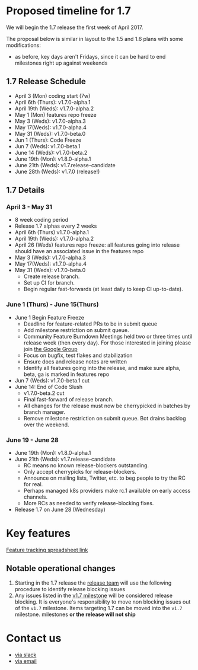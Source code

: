 # Proposed timeline for 1.7
We will begin the 1.7 release the first week of April 2017.

The proposal below is similar in layout to the 1.5 and 1.6 plans with some
modifications:
- as before, key days aren't Fridays, since it can be hard to end milestones right up against weekends

## 1.7 Release Schedule
- April 3 (Mon) coding start (7w)
- April 6th (Thurs): v1.7.0-alpha.1
- April 19th (Weds): v1.7.0-alpha.2
- May 1 (Mon) features repo freeze
- May 3 (Weds): v1.7.0-alpha.3
- May 17(Weds): v1.7.0-alpha.4
- May 31 (Weds): v1.7.0-beta.0
- Jun 1 (Thurs): Code Freeze 
- Jun 7 (Weds): v1.7.0-beta.1
- June 14 (Weds): v1.7.0-beta.2
- June 19th (Mon): v1.8.0-alpha.1
- June 21th (Weds): v1.7.release-candidate
- June 28th (Weds):  v1.7.0 (release!)

## 1.7 Details

### April 3 - May 31
- 8 week coding period
- Release 1.7 alphas every 2 weeks
- April 6th (Thurs) v1.7.0-alpha.1
- April 19th (Weds): v1.7.0-alpha.2
- April 26 (Weds) features repo freeze: all features going into release should
  have an associated issue in the features repo
- May 3 (Weds): v1.7.0-alpha.3
- May 17(Weds): v1.7.0-alpha.4
- May 31 (Weds): v1.7.0-beta.0
  * Create release branch.
  * Set up CI for branch.
  * Begin regular fast-forwards (at least daily to keep CI up-to-date).

### June 1 (Thurs) - June 15(Thurs)
- June 1 Begin Feature Freeze
  * Deadline for feature-related PRs to be in submit queue
  * Add milestone restriction on submit queue.
  * Community Feature Burndown Meetings held two or three times until release week (then every day). For those interested in joining please join [the Google Group](https://groups.google.com/forum/#!forum/kubernetes-milestone-burndown)
  * Focus on bugfix, test flakes and stabilization
  * Ensure docs and release notes are written
  * Identify all features going into the release, and make sure alpha, beta, ga is marked in features repo
- Jun 7 (Weds): v1.7.0-beta.1 cut
- June 14: End of Code Slush
  * v1.7.0-beta.2 cut
  * Final fast-forward of release branch.
  * All changes for the release must now be cherrypicked in batches by branch
  manager.
  * Remove milestone restriction on submit queue. Bot drains backlog over the
  weekend.

### June 19 - June 28
- June 19th (Mon): v1.8.0-alpha.1
- June 21th (Weds): v1.7.release-candidate
  * RC means no known release-blockers outstanding.
  * Only accept cherrypicks for release-blockers.
  * Announce on mailing lists, Twitter, etc. to beg people to try the RC for real.
  * Perhaps managed k8s providers make rc.1 available on early access channels.
  * More RCs as needed to verify release-blocking fixes.
- Release 1.7 on June 28 (Wednesday)


# Key features
[Feature tracking spreadsheet
link](https://docs.google.com/spreadsheets/d/1IJSTd3MHorwUt8i492GQaKKuAFsZppauT4v1LJ91WHY/edit?usp=sharing)

## Notable operational changes

1. Starting in the 1.7 release the [release team](https://github.com/kubernetes/features/blob/master/release-1.7/release_team.md)
  will use the following procedure to identify release blocking issues
  1. Any issues listed in the [v1.7 milestone](https://github.com/kubernetes/kubernetes/issues?utf8=%E2%9C%93&q=is%3Aissue%20is%3Aopen%20milestone%3Av1.7)
     will be considered release blocking. It is everyone's responsibility to move non blocking issues out of the `v1.7` milestone. Items targeting 1.7 can be moved into the `v1.7` milestone.
     milestones **or the release will not ship**

# Contact us
- [via slack](https://kubernetes.slack.com/messages/k8s-release/)
- [via email](mailto:kubernetes-release@googlegroups.com)
